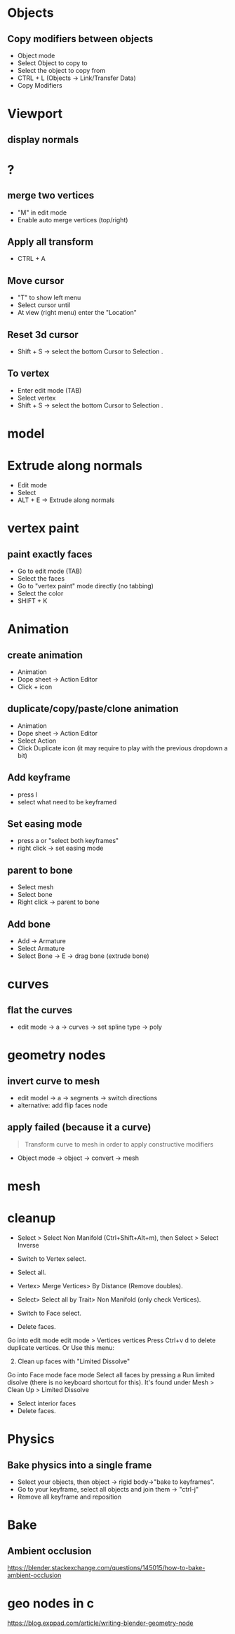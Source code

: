 # Objects

## Copy modifiers between objects

* Object mode
* Select Object to copy to
* Select the object to copy from
* CTRL + L (Objects -> Link/Transfer Data)
* Copy Modifiers

# Viewport

## display normals

# ?

## merge two vertices

* "M" in edit mode
* Enable auto merge vertices (top/right)

## Apply all transform

* CTRL + A

## Move cursor

* "T" to show left menu
* Select cursor until
* At view (right menu) enter the "Location"

## Reset 3d cursor

* Shift + S -> select the bottom Cursor to Selection .

## To vertex

* Enter edit mode (TAB)
* Select vertex
* Shift + S -> select the bottom Cursor to Selection .

# model


# Extrude along normals

* Edit mode
* Select
* ALT + E -> Extrude along normals	


# vertex paint

## paint exactly faces

* Go to edit mode (TAB)
* Select the faces
* Go to "vertex paint" mode directly (no tabbing)
* Select the color
* SHIFT + K


# Animation

## create animation

* Animation
* Dope sheet -> Action Editor
* Click + icon

## duplicate/copy/paste/clone animation

* Animation
* Dope sheet -> Action Editor
* Select Action
* Click Duplicate icon (it may require to play with the previous dropdown a bit)

## Add keyframe

* press I
* select what need to be keyframed

## Set easing mode

* press a or "select both keyframes"
* right click -> set easing mode

## parent to bone

* Select mesh
* Select bone
* Right click -> parent to bone

## Add bone

* Add -> Armature
* Select Armature
* Select Bone -> E -> drag bone (extrude bone)

# curves

## flat the curves

* edit mode -> a -> curves -> set spline type -> poly

# geometry nodes

## invert curve to mesh

* edit model -> a -> segments -> switch directions
* alternative: add flip faces node


## apply failed (because it a curve)

> Transform curve to mesh in order to apply constructive modifiers

* Object mode -> object -> convert -> mesh

# mesh

# cleanup

* Select > Select Non Manifold (Ctrl+Shift+Alt+m), then Select > Select Inverse

* Switch to Vertex select.
* Select all.
* Vertex> Merge Vertices> By Distance (Remove doubles).
* Select> Select all by Trait> Non Manifold (only check Vertices).
* Switch to Face select.
* Delete faces.


Go into edit mode edit mode > Vertices vertices
Press Ctrl+v d to delete duplicate vertices. Or Use this menu:

2. Clean up faces with "Limited Dissolve"

Go into Face mode face mode
Select all faces by pressing a
Run limited disolve (there is no keyboard shortcut for this). It's found under Mesh > Clean Up > Limited Dissolve

* Select interior faces
* Delete faces.

# Physics

## Bake physics into a single frame

* Select your objects, then object -> rigid body->"bake to keyframes".
* Go to your keyframe, select all objects and join them -> "ctrl-j"
* Remove all keyframe and reposition


# Bake

## Ambient occlusion

https://blender.stackexchange.com/questions/145015/how-to-bake-ambient-occlusion



# geo nodes in c

https://blog.exppad.com/article/writing-blender-geometry-node
